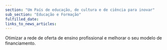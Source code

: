 ```yaml
---
section: "Um País de educação, de cultura e de ciência para inovar"
sub_section: "Educação e Formação"
fulfilled_date:
links_to_news_articles:
---
```


Otimizar a rede de oferta de ensino profissional e melhorar o seu modelo de financiamento.